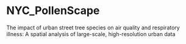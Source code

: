 # NYC_PollenScape
The impact of urban street tree species on air quality and respiratory illness: A spatial analysis of large-scale, high-resolution urban data
